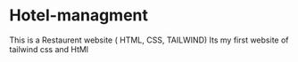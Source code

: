 # Hotel-managment


This is a Restaurent website ( HTML,  CSS, TAILWIND)
Its my first website of tailwind css and HtMl
